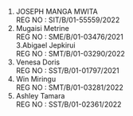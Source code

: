 1. JOSEPH MANGA MWITA                                                                                                                    
 REG NO :  SIT/B/01-55559/2022
2.  Mugaisi Metrine                                                                                                                      
 REG NO : SME/B/01-03476/2021                                                                                                                                                  
3.Abigael Jepkirui                                                                                                                                                                                                 
REG NO : SMT/B/01-03290/2022                                                                                                                                                                                          
4. Venesa Doris                                                                                                                                                             
 REG NO : SST/B/01-01797/2021
5. Win Miringu                                                                                                
REG NO : SMT/B/01-03281/2022
6. Ashley Tamara                                                                                                                                      
REG NO : SST/B/01-02361/2022
